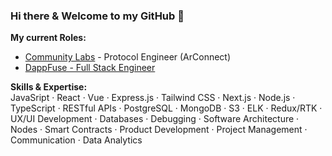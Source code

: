 ### Hi there & Welcome to my GitHub 👋 

<b>My current Roles:</b>
- <a href='https://www.communitylabs.com/'>Community Labs</a> - Protocol Engineer (ArConnect)
- <a href='https://www.dappfuse.com'>DappFuse - Full Stack Engineer</a>

<b>Skills & Expertise:</b> <br>
JavaSript · React · Vue · Express.js · Tailwind CSS · Next.js · Node.js · TypeScript · RESTful APIs · PostgreSQL · MongoDB · S3 · ELK · Redux/RTK · UX/UI Development · Databases · Debugging · Software Architecture · Nodes · Smart Contracts · Product Development · Project Management · Communication · Data Analytics 
